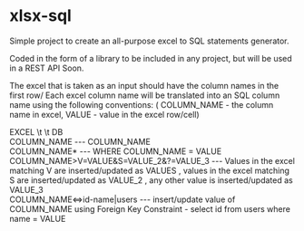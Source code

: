 # xlsx-sql
Simple project to create an all-purpose excel to SQL statements generator.

Coded in the form of a library to be included in any project, but will be used in a REST API Soon.

The excel that is taken as an input should have the column names in the first row/
Each excel column name will be translated into an SQL column name using the following conventions:
( COLUMN_NAME - the column name in excel, VALUE - value in the excel row/cell)

EXCEL \t \t                                                    DB <br>
COLUMN_NAME                              ---              COLUMN_NAME <br>
COLUMN_NAME*                             ---              WHERE COLUMN_NAME = VALUE <br>
COLUMN_NAME>V=VALUE&S=VALUE_2&?=VALUE_3  ---              Values in the excel matching V are inserted/updated as VALUES , values in the excel matching S are inserted/updated as VALUE_2 , any other value is inserted/updated as VALUE_3<br>
COLUMN_NAME<=>id-name|users              ---              insert/update value of COLUMN_NAME using Foreign Key Constraint - select id from users where name = VALUE<br>
